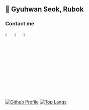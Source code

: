 ## 👋 Gyuhwan Seok, Rubok

### Contact me
[<img src="https://simpleicons.org/icons/gmail.svg" width="5%"/>](mailto:truespring1@gmail.com)
[<img src="https://simpleicons.org/icons/linkedin.svg" width="5%"/>](https://www.linkedin.com/in/truespring/)
[<img src="https://simpleicons.org/icons/instagram.svg" width="5%"/>](https://www.instagram.com/_jjinssam/)

[![Github Profile](https://github-readme-stats.vercel.app/api?username=truespring&count_private=true&hide=stars&show_icons=true&theme=vue-dark)](https://github.com/truespring)
[![Top Langs](https://github-readme-stats.vercel.app/api/top-langs/?username=truespring&layout=compact&langs_count=6&card_width=260)](https://github.com/truespring/github-readme-stats)

<!-- ![Github Graph](https://activity-graph.herokuapp.com/graph?username=truespring&area=false&theme=xcode&hide_border=true) -->
